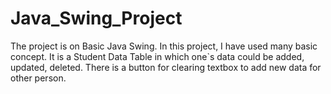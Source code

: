 # Java_Swing_Project
The project is on Basic Java Swing. In this project, I have used many basic concept. It is a Student Data Table in which one`s data could be added, updated, deleted. There is a button for clearing textbox to add new data for other person. 

